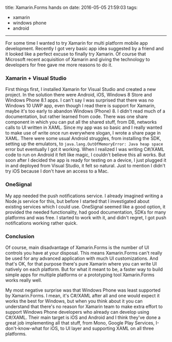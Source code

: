 title: Xamarin.Forms hands on
date: 2016-05-05 21:59:03
tags:
- xamarin
- windows phone
- android
---
For some time I wanted to try Xamarin for multi platform mobile app development. Recently I got very basic app idea suggested by a friend and it looked like a perfect excuse to finally try Xamarin. Of course that Microsoft recent acquisition of Xamarin and giving the technology to developers for free gave me more reasons to do it.
<!--more-->

### Xamarin + Visual Studio

First things first, I installed Xamarin for Visual Studio and created a new project. In the solution there were Android, iOS, Windows 8 Store and Windows Phone 8.1 apps. I can't say I was surprised that there was no Windows 10 UWP app, even though I read there is support for Xamarin, maybe it's too early to abandon Windows (Phone) 8. I didn't read much of a documentation, but rather learned from code. There was one share component in which you can put all the shared stuff, from DB, networks calls to UI written in XAML. Since my app was so basic and I really wanted to make use of write once run everywhere slogan, I wrote a share page in XAML. There were some usual Android struggles, from installing the SDK, setting up the emulators, to `java.lang.OutOfMemoryError: Java heap space` error but eventually I got it working. When I realized I was writing C#/XAML code to run on Android it felt like magic, I couldn't believe this all works. But soon after I decided the app is ready for testing on a device, I just plugged it in and deployed from Visual Studio, it felt so natural. Just to mention I didn't try iOS because I don't have an access to a Mac. 

### OneSignal 

My app needed the push notifications service. I already imagined writing a Node.js service for this, but before I started that I investigated about existing services which I could use. OneSignal seemed like a good option, it provided the needed functionality, had good documentation, SDKs for many platforms and was free. I started to work with it, and didn't regret, I got push notifications working rather quick.

### Conclusion

Of course, main disadvantage of Xamarin.Forms is the number of UI controls you have at your disposal. This means Xamarin.Forms can't really be used for any advanced application with much UI customizations. And that's OK, for that purpose there's pure Xamarin where you can write UI natively on each platform. But for what it meant to be, a faster way to build simple apps for multiple platforms or a prototyping tool Xamarin.Forms works really well.

My most negative surprise was that Windows Phone was least supported by Xamarin.Forms. I mean, it's C#/XAML after all and one would expect it works the best for Windows, but when you think about it you can understand that there's no reason for Xamarin team to make extra effort to support Windows Phone developers who already can develop using C#/XAML. Their main target is iOS and Android and I think they've done a great job implementing all that stuff, from Mono, Google Play Services, I-don't-know-what for iOS, to UI layer and supporting XAML on all three platforms. 